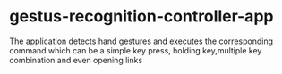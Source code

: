 # gestus-recognition-controller-app
The application detects hand gestures and executes the corresponding command which can be a simple key press, holding key,multiple key combination and even opening links 
